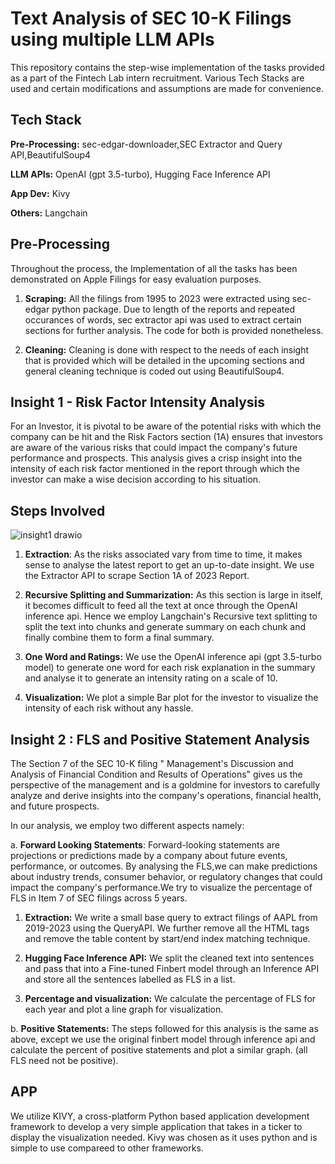 
# Text Analysis of SEC 10-K Filings using multiple LLM APIs

This repository contains the step-wise implementation of the tasks provided as a part of the Fintech Lab intern recruitment. Various Tech Stacks are used and certain modifications and assumptions are made for convenience.


## Tech Stack

**Pre-Processing:** sec-edgar-downloader,SEC Extractor and Query API,BeautifulSoup4

**LLM APIs:** OpenAI (gpt 3.5-turbo), Hugging Face Inference API

**App Dev:** Kivy

**Others:** Langchain



## Pre-Processing
Throughout the process, the Implementation of all the tasks has been demonstrated on Apple Filings for easy evaluation purposes.

1) **Scraping:** All the filings from 1995 to 2023 were extracted using sec-edgar python package. Due to length of the reports and repeated occurances of words, sec extractor api was used to extract certain sections for further analysis. The code for both is provided nonetheless.

2) **Cleaning:** Cleaning is done with respect to the needs of each insight that is provided which will be detailed in the upcoming sections and general cleaning technique is coded out using BeautifulSoup4.


## Insight 1 - Risk Factor Intensity Analysis
For an Investor, it is pivotal to be aware of the potential risks with which the company can be hit and the Risk Factors section (1A) ensures that investors are aware of the various risks that could impact the company's future performance and prospects. This analysis gives a crisp insight into the intensity of each risk factor mentioned in the report through which the investor can make a wise decision according to his situation.


## Steps Involved
![insight1 drawio](https://github.com/haricharan189/Gatech-Fintech/assets/127864767/11373ddd-ae86-4c58-8066-1c46544c7901)



1. **Extraction**: As the risks associated vary from time to time, it makes sense to analyse the latest report to get an up-to-date insight. We use the Extractor API to scrape Section 1A of 2023 Report.

2. **Recursive Splitting and Summarization:** As this section is large in itself, it becomes difficult to feed all the text at once through the OpenAI inference api. Hence we employ Langchain's Recursive text splitting to split the text into chunks and generate summary on each chunk and finally combine them to form a final summary.

3. **One Word and Ratings:** We use the OpenAI inference api (gpt 3.5-turbo model) to generate one word for each risk explanation in the summary and analyse it to generate an intensity rating on a scale of 10.

4. **Visualization:** We plot a simple Bar plot for the investor to visualize the intensity of each risk without any hassle.


## Insight 2 : FLS and Positive Statement Analysis
The Section 7 of the SEC 10-K filing " Management's Discussion and Analysis of Financial Condition and Results of Operations" gives us the perspective of the management and is a goldmine for investors to carefully analyze and derive insights into the company's operations, financial health, and future prospects. 

In our analysis, we employ two different aspects namely:

a. **Forward Looking Statements**: Forward-looking statements are projections or predictions made by a company about future events, performance, or outcomes. By analysing the FLS,we can make predictions about industry trends, consumer behavior, or regulatory changes that could impact the company's performance.We try to visualize the percentage of FLS in Item 7 of SEC filings across 5 years.

1. **Extraction:** We write a small base query to extract filings of AAPL from 2019-2023 using the QueryAPI. We further remove all the HTML tags and remove the table content by start/end index matching technique.

2. **Hugging Face Inference API:** We split the cleaned text into sentences and pass that into a Fine-tuned Finbert model through an Inference API and store all the sentences labelled as FLS in a list.

3. **Percentage and visualization:** We calculate the percentage of FLS for each year and plot a line graph for visualization.

b. **Positive Statements:** The steps followed for this analysis is the same as above, except we use the original finbert model through inference api and calculate the percent of positive statements and plot a similar graph. (all FLS need not be positive).












## APP
We utilize KIVY, a cross-platform Python based application development framework to develop a very simple application that takes in a ticker to display the visualization needed. Kivy was chosen as it uses python and is simple to use compareed to other frameworks.
